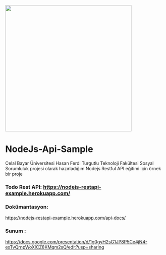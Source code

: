 
<img src="https://miro.medium.com/max/2560/1*MuVcoMPyJcq8G4qf5s3HGQ.png"  width="400" />

# NodeJs-Api-Sample
Celal Bayar Üniversitesi Hasan Ferdi Turgutlu Teknoloji Fakültesi Sosyal Sorumluluk projesi olarak hazırladığım
Nodejs Restful API eğitimi için örnek bir proje

### Todo Rest API: https://nodejs-restapi-example.herokuapp.com/

### Dokümantasyon: 
https://nodejs-restapi-example.herokuapp.com/api-docs/

### Sunum : 
https://docs.google.com/presentation/d/1g0gyH2sG1JP8P5Ce4jN4-exTvQrnpWoXlCZ8KMqm2sQ/edit?usp=sharing
